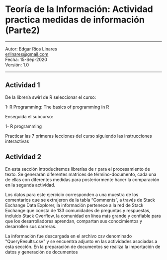 # Teoría de la Información: Actividad practica medidas de información (Parte2)
***
Autor: Edgar Rios Linares  
<erlinares@gmail.com>  
Fecha: 15-Sep-2020  
Versión: 1.0
***
## Actividad 1

De la librería swirl de R seleccionar el curso:

1: R Programming: The basics of programming in R

Enseguida el subcurso:

1- R programming 

 Practicar las 7 primeras lecciones del curso siguiendo las instrucciones interactivas
 
 
## Actividad 2

En esta sección introduciremos librerías de r para el procesamiento de texto. Se generarán diferentes matrices de término-documento, cada una de ellas con diferentes medidas para posteriormente hacer la comparación en la segunda actividad.

Los datos para este ejercicio corresponden a una muestra de los comentarios que se extrajeron de la tabla “Comments”, a través de Stack Exchange Data Explorer, la información pertenece a la red de Stack Exchange que consta de 133 comunidades de preguntas y respuestas, incluido Stack Overflow, la comunidad en línea más grande y confiable para que los desarrolladores aprendan, compartan sus conocimientos y desarrollen sus carreras.

La información fue descargada en el archivo csv denominado "QueryResults.csv" y se encuentra adjunto en las actividades asociadas a esta sección. En la preparación de documentos se realiza la importación de datos y generación de documentos
